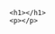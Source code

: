 <!DOCTYPE html>
<html>
  <head>
    <title>Lua5</title>
  </head>
  
  <body>
  
    <h1></h1>
    <p></p>
  
  </body>
</html>
